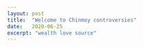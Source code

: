 ```yaml
---
layout: post
title:  "Welcome to Chinmoy controversies"
date:   2020-06-25
excerpt: "wealth love source"
---
```

